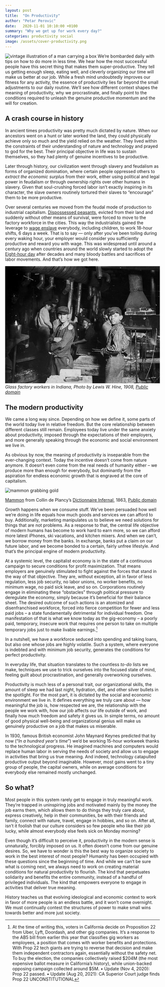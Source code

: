 ```yaml
---
layout: post
title:  "On Productivity"
author: "Petar Perovic"
date:   2020-11-01 10:10:00 +0100
summary: "Why we get up for work every day?"
categories: productivity social
image: /assets/cover-productivity.png
---
```


<img class="fr ml3 nr5" width="180" height="320" src="{% link /assets/productivity-box_man.jpg %}" alt="vintage illustration of a man carrying a box" style="mix-blend-mode: multiply;">
We’re bombarded daily with tips on how to do more in less time. We hear how the most successful people have this secret thing that makes them super-productive. They tell us getting enough sleep, eating well, and cleverly organizing our time will make us better at our job. While a fresh mind undoubtedly improves our fitness for any activity, the essence of productivity lies far beyond the small adjustments to our daily routine. We’ll see how different context shapes the meaning of productivity, why we procrastinate, and finally point to the conditions required to unleash the genuine productive momentum and the will for creation.

## A crash course in history

In ancient times productivity was pretty much dictated by nature. When our ancestors went on a hunt or later worked the land, they could physically achieve only so much and the yield relied on the weather. They lived within the constraints of their understanding of nature and technology and prayed to god for the best. Their principal objective in life was to sustain themselves, so they had plenty of genuine incentives to be productive.

Later through history, our civilization went through slavery and feudalism as forms of organized domination, where certain people oppressed others to _extract the economic surplus_ from their work, either using political and legal power in feudalism or through ownership rights over other humans in slavery. Given that soul-crushing forced labor isn’t exactly inspiring in its character, the slave owners routinely tortured their slaves to “encourage” them to be more productive.

Over several centuries we moved from the feudal mode of production to industrial capitalism. [Dispossessed peasants](https://www.thelandmagazine.org.uk/articles/short-history-enclosure-britain), evicted from their land and suddenly without other means of survival, were forced to move to the factory workforce in the cities. This way the industrialists gained the leverage to [wage enslave](https://en.wikipedia.org/wiki/Wage_slavery) everybody, including children, to work 18-hour shifts, 6 days a week. That is to say — only after you’ve been toiling during every waking hour, your employer would consider you sufficiently productive and reward you with wage. This was widespread until around a century ago when countries around the world slowly started to adopt the [Eight-hour day](https://en.wikipedia.org/wiki/Eight-hour_day) after decades and many bloody battles and sacrifices of labor movements. And that’s how we got here.

![Children glass factory workers](/assets/productivity-Lewis_Hine_Glass_works_1908.jpg)
*Glass factory workers in Indiana, Photo by Lewis W. Hine, 1908, [Public domain](https://commons.wikimedia.org/wiki/File:Lewis_Hine,_Glass_works,_midnight,_Indiana,_1908.jpg)*

## The modern productivity

We came a long way since. Depending on how we define it, some parts of the world today live in relative freedom. But the core relationship between different classes still remain. Employees today live under the same anxiety about productivity, imposed through the expectations of their employers, and more generally speaking through the economic and social environment we live in.

As obvious by now, the meaning of productivity is inseparable from the ever-changing context. Today the incentive doesn’t come from nature anymore. It doesn’t even come from the real needs of humanity either – we produce more than enough for everybody, but dominantly from the aspiration for endless economic growth that is engraved at the core of capitalism.

<div class="fr ml4 nr5-m w-50">
  <img src="{% link /assets/productivity-mammon.jpg %}" alt="mammon grabbing gold" style="mix-blend-mode: multiply;">
  <p class="f7 i tc"><a href="https://en.wikipedia.org/wiki/Mammon">Mammon</a> from Collin de Plancy’s <a href="https://en.wikipedia.org/wiki/Dictionnaire_Infernal">Dictionnaire Infernal</a>, 1863, <a href="https://commons.wikimedia.org/wiki/File:Ill_dict_infernal_p0455_mammon.jpg">Public domain</a></p>
</div> Growth happens when we consume stuff. We’ve been persuaded how well we’re doing in life equals how much goods and services we can afford to buy. Additionally, marketing manipulates us to believe we need solutions for things that are not problems. As a response to that, the central life objective of modern humans has become to work hard to earn more, so we can afford more latest iPhones, ski vacations, and kitchen mixers. And when we can’t, we borrow money from the banks. In exchange, banks put a claim on our future labor, and we become bonded to a certain, fairly unfree lifestyle. And that’s the principal engine of modern productivity.

At a systemic level, the capitalist economy is in the state of a continuous campaign to secure conditions for profit maximization. That means employers are genuinely stimulated to fight against the forces that stand in the way of that objective. They are, without exception, all in favor of less regulation, less job security, no labor unions, no worker benefits, no minimum wage, no paid sick leave, and so on. Corporations routinely engage in eliminating these “obstacles” through political pressure to deregulate the economy, simply because it’s beneficial for their balance sheet. The desired outcome of such actions is an atomized and disenfranchised workforce, forced into fierce competition for fewer and less paid jobs – a state fundamentally detrimental for individual freedom. One manifestation of that is what we know today as the gig-economy – a poorly paid, temporary, insecure work that requires one person to take on multiple temporary jobs just to make livable earnings.[^1]

In a nutshell, we have a workforce seduced into spending and taking loans, but also one whose jobs are highly volatile. Such a system, where everyone is indebted and with minimum job security, generates the conditions for perfect productivity.

In everyday life, that situation translates to the countless _to-do_ lists we make, techniques we use to trick ourselves into the focused state of mind, feeling guilt about procrastination, and generally overworking ourselves.

<p class="highlight">
Productivity is much less of a personal trait, our organizational skills, the amount of sleep we had last night, hydration, diet, and other silver bullets in the spotlight. For the most part, it is dictated by the social and economic environment we live in. It defines everything we truly care about — how meaningful the job is, how respected we are, the relationship with the people we work with, how our job affects our life outside of work, and finally how much freedom and safety it gives us. In simple terms, no amount of good physical well-being and organizational genius will make us genuinely productive on a job that makes us miserable.
</p>

In 1930, famous British economist John Maynard Keynes predicted that by now (“_In a hundred year's time_”) we’d be working 15-hour workweek thanks to the technological progress. He imagined machines and computers would replace human labor in serving the needs of society and allow us to engage in activities that bring us true meaning. And indeed, technology catapulted productive output beyond imaginable. However, most gains went to a tiny group of people, the capital owners, while on average conditions for everybody else remained mostly unchanged.

## So what?

Most people in this system rarely get to engage in truly meaningful work. They’re trapped in uninspiring jobs and motivated mainly by the money the job earns them, which allows them to do things they truly care about, express creatively, help in their communities, be with their friends and family, connect with nature, travel, engage in hobbies, and so on. After all, isn’t it foolish that our culture considers so few people who like their job lucky, while almost everybody else feels sick on Monday morning?

Even though it’s difficult to perceive it, productivity in the modern sense is unnaturally, forcibly imposed on us. It often doesn’t come from our genuine desires. So, we have to wonder is this the best way to organize society to work in the best interest of most people? Humanity has been occupied with these questions since the beginning of time. And while we can’t be sure what is coming next, we always need to work on creating material conditions for natural productivity to flourish. The kind that perpetuates solidarity and benefits the entire community, instead of a handful of privileged individuals. The kind that empowers everyone to engage in activities that deliver true meaning.

History teaches us that evolving ideological and economic context to work in favor of more people is an endless battle, and it won’t come overnight. We must continually contest the structures of power to make small wins towards better and more just society.

[^1]: At the time of writing this, voters in California decide on Proposition 22 from Uber, Lyft, Doordash, and other gig companies. It’s a response to the AB5 bill from earlier this year that classifies gig workers as employees, a position that comes with worker benefits and protections. With Prop 22 tech giants are trying to reverse that decision and make them independent contractors again, essentially without the safety net. To buy the election, the companies collectively raised $204M (the most expensive ballot measure in California’s history), while union-backed opposing campaign collected around $5M. • Update (Nov 4, 2020): Prop 22 passed. • Update (Aug 20, 2021): CA Superior Court judge finds Prop 22 UNCONSTITUTIONAL
